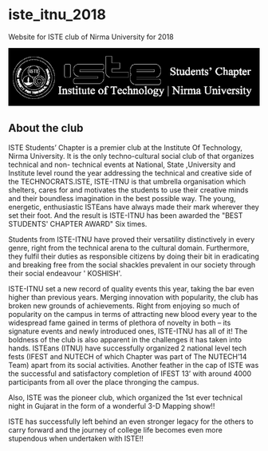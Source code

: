# iste_itnu_2018
Website for ISTE club of Nirma University for 2018

![GitHub Logo](/img/iste-logo-dark.png)

## About the club
ISTE Students’ Chapter is a premier club at the Institute Of Technology, Nirma University. It is the only techno-cultural social club of that organizes technical and non- technical events at National, State ,University and Institute level round the year addressing the technical and creative side of the TECHNOCRATS.ISTE, ISTE-ITNU is that umbrella organisation which shelters, cares for and motivates the students to use their creative minds and their boundless imagination in the best possible way. The young, energetic, enthusiastic ISTEans have always made their mark wherever they set their foot. And the result is ISTE-ITNU has been awarded the "BEST STUDENTS' CHAPTER AWARD" Six times.

Students from ISTE-ITNU have proved their versatility distinctively in every genre, right from the technical arena to the cultural domain. Furthermore, they fulfil   their duties as responsible citizens by doing their bit in eradicating and breaking free from the social shackles prevalent in our society through their social endeavour ' KOSHISH'.

ISTE-ITNU set a new record of quality events this year, taking the bar even higher than previous years. Merging innovation with popularity, the club has broken new grounds of achievements. Right from enjoying so much of popularity on the campus in terms of attracting new blood every year to the widespread fame gained in terms of plethora of novelty in both – its signature events and newly introduced ones, ISTE-ITNU has all of it! The boldness of the club is also apparent in the challenges it has taken into hands. ISTEans (ITNU) have successfully organized 2 national level tech fests (IFEST and NUTECH of which Chapter was part of The NUTECH’14 Team) apart from its social activities. Another feather in the cap of ISTE was the successful and satisfactory completion of IFEST 13’ with around 4000 participants from all over the place thronging the campus.

Also, ISTE was the pioneer club, which organized the 1st ever technical night in Gujarat in the form of a wonderful 3-D Mapping show!!

ISTE has successfully left behind an even stronger legacy for the others to carry forward and the journey of college life becomes even more stupendous when undertaken with ISTE!!
